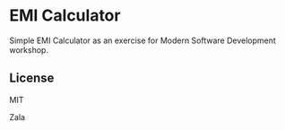 # EMI Calculator

Simple EMI Calculator as an exercise for Modern Software Development workshop.


## License

MIT



Zala
